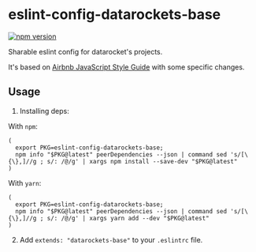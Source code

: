 # eslint-config-datarockets-base

[![npm version](https://img.shields.io/npm/v/eslint-config-datarockets-base.svg?style=flat-square)](https://www.npmjs.com/package/eslint-config-datarockets-base)

Sharable eslint config for datarocket's projects.

It's based on [Airbnb JavaScript Style Guide](https://github.com/airbnb/javascript) with some specific changes.

## Usage

1. Installing deps:

  With `npm`:

  ```
  (
    export PKG=eslint-config-datarockets-base;
    npm info "$PKG@latest" peerDependencies --json | command sed 's/[\{\},]//g ; s/: /@/g' | xargs npm install --save-dev "$PKG@latest"
  )
  ```

  With `yarn`:

  ```
  (
    export PKG=eslint-config-datarockets-base;
    npm info "$PKG@latest" peerDependencies --json | command sed 's/[\{\},]//g ; s/: /@/g' | xargs yarn add --dev "$PKG@latest"
  )
  ```

2. Add `extends: "datarockets-base"` to your `.eslintrc` file.
